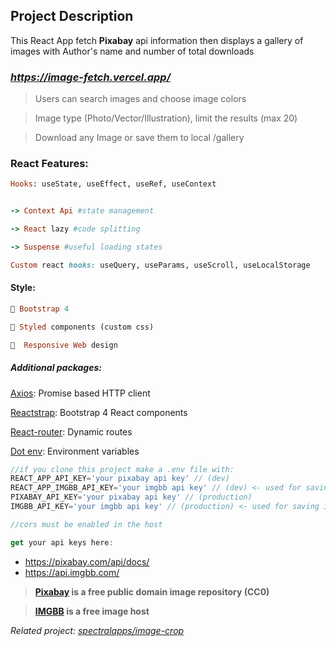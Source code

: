 ## Project Description

This React App fetch **Pixabay** api information then displays a gallery of images with Author's name and number of total downloads

### _https://image-fetch.vercel.app/_

> Users can search images and choose image colors

> Image type (Photo/Vector/Illustration), limit the results (max 20)

> Download any Image or save them to local /gallery

### React Features:

```rb
Hooks: useState, useEffect, useRef, useContext


-> Context Api #state management

-> React lazy #code splitting

-> Suspense #useful loading states

Custom react hooks: useQuery, useParams, useScroll, useLocalStorage
```

#### Style:

```rb
🔷 Bootstrap 4

💅 Styled components (custom css)

📱  Responsive Web design
```

##### Additional packages:

[Axios](https://github.com/axios/axios): Promise based HTTP client

[Reactstrap](https://reactstrap.github.io/): Bootstrap 4 React components

[React-router](https://reactrouter.com/): Dynamic routes

[Dot env](https://www.npmjs.com/package/dotenv): Environment variables

```js
//if you clone this project make a .env file with: 
REACT_APP_API_KEY='your pixabay api key' // (dev)
REACT_APP_IMGBB_API_KEY='your imgbb api key' // (dev) <- used for saving in /gallery page
PIXABAY_API_KEY='your pixabay api key' // (production)
IMGBB_API_KEY='your imgbb api key' // (production) <- used for saving in /gallery page

//cors must be enabled in the host

get your api keys here:
```

- https://pixabay.com/api/docs/
- https://api.imgbb.com/

> **[Pixabay](https://pixabay.com/) is a free public domain image repository (CC0)**

> **[IMGBB](https://imgbb.com/) is a free image host**

_Related project: [spectralapps/image-crop](https://github.com/spectralapps/image-crop)_
